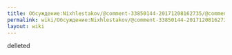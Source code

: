 ```yaml
---
title: Обсуждение:Nixhlestakov/@comment-33850144-20171208162735/@comment-33850144-20171208162814
permalink: wiki/Обсуждение:Nixhlestakov/@comment-33850144-20171208162735/@comment-33850144-20171208162814/
layout: wiki
---
```


delleted
